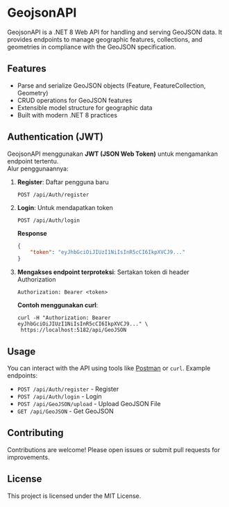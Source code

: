 # GeojsonAPI

GeojsonAPI is a .NET 8 Web API for handling and serving GeoJSON data. It provides endpoints to manage geographic features, collections, and geometries in compliance with the GeoJSON specification.

## Features

- Parse and serialize GeoJSON objects (Feature, FeatureCollection, Geometry)
- CRUD operations for GeoJSON features
- Extensible model structure for geographic data
- Built with modern .NET 8 practices

## Authentication (JWT)

GeojsonAPI menggunakan **JWT (JSON Web Token)** untuk mengamankan endpoint tertentu.  
Alur penggunaannya:

1. **Register**: Daftar pengguna baru
	```http
	POST /api/Auth/register
	```
2. **Login**: Untuk mendapatkan token
	```http
	POST /api/Auth/login
	```
	**Response**
	```json
	{
		"token": "eyJhbGciOiJIUzI1NiIsInR5cCI6IkpXVCJ9..."
	}
	```
3. **Mengakses endpoint terproteksi**: Sertakan token di header Authorization
	```text
	Authorization: Bearer <token>
	```
	**Contoh menggunakan curl**:
	```curl
	curl -H "Authorization: Bearer eyJhbGciOiJIUzI1NiIsInR5cCI6IkpXVCJ9..." \
     https://localhost:5182/api/GeoJSON
	```

## Usage

You can interact with the API using tools like [Postman](https://www.postman.com/) or `curl`. Example endpoints:

- `POST /api/Auth/register` - Register
- `POST /api/Auth/login` - Login
- `POST /api/GeoJSON/upload` - Upload GeoJSON File
- `GET /api/GeoJSON` - Get GeoJSON

## Contributing

Contributions are welcome! Please open issues or submit pull requests for improvements.

## License

This project is licensed under the MIT License.
